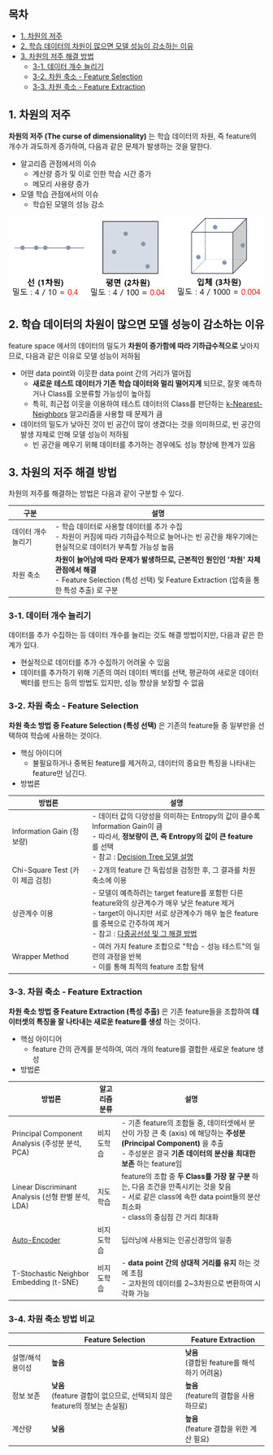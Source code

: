 ## 목차
* [1. 차원의 저주](#1-차원의-저주)
* [2. 학습 데이터의 차원이 많으면 모델 성능이 감소하는 이유](#2-학습-데이터의-차원이-많으면-모델-성능이-감소하는-이유)
* [3. 차원의 저주 해결 방법](#3-차원의-저주-해결-방법)
  * [3-1. 데이터 개수 늘리기](#3-1-데이터-개수-늘리기)
  * [3-2. 차원 축소 - Feature Selection](#3-2-차원-축소---feature-selection)
  * [3-3. 차원 축소 - Feature Extraction](#3-3-차원-축소---feature-extraction)

## 1. 차원의 저주
**차원의 저주 (The curse of dimensionality)** 는 학습 데이터의 차원, 즉 feature의 개수가 과도하게 증가하여, 다음과 같은 문제가 발생하는 것을 말한다.
* 알고리즘 관점에서의 이슈
  * 계산량 증가 및 이로 인한 학습 시간 증가
  * 메모리 사용량 증가
* 모델 학습 관점에서의 이슈
  * 학습된 모델의 성능 감소

![image](images/차원의_저주_1.PNG)

## 2. 학습 데이터의 차원이 많으면 모델 성능이 감소하는 이유
feature space 에서의 데이터의 밀도가 **차원이 증가함에 따라 기하급수적으로** 낮아지므로, 다음과 같은 이유로 모델 성능이 저하됨
* 어떤 data point와 이웃한 data point 간의 거리가 멀어짐
  * **새로운 테스트 데이터가 기존 학습 데이터와 멀리 떨어지게** 되므로, 잘못 예측하거나 Class를 오분류할 가능성이 높아짐 
  * 특히, 최근접 이웃을 이용하여 테스트 데이터의 Class를 판단하는 [k-Nearest-Neighbors](../Machine%20Learning%20Models/머신러닝_모델_KNN.md) 알고리즘을 사용할 때 문제가 큼
* 데이터의 밀도가 낮아진 것이 빈 공간이 많이 생겼다는 것을 의미하므로, 빈 공간의 발생 자체로 인해 모델 성능이 저하됨 
  * 빈 공간을 메우기 위해 데이터를 추가하는 경우에도 성능 향상에 한계가 있음

## 3. 차원의 저주 해결 방법
차원의 저주를 해결하는 방법은 다음과 같이 구분할 수 있다.

| 구분         | 설명                                                                                                                          |
|------------|-----------------------------------------------------------------------------------------------------------------------------|
| 데이터 개수 늘리기 | - 학습 데이터로 사용할 데이터를 추가 수집<br>- 차원이 커짐에 따라 기하급수적으로 늘어나는 빈 공간을 채우기에는 현실적으로 데이터가 부족할 가능성 높음                                     |
| 차원 축소      | **차원이 늘어남에 따라 문제가 발생하므로, 근본적인 원인인 '차원' 자체 관점에서 해결**<br>- Feature Selection (특성 선택) 및 Feature Extraction (압축을 통한 특성 추출) 로 구분 |

### 3-1. 데이터 개수 늘리기
데이터를 추가 수집하는 등 데이터 개수를 늘리는 것도 해결 방법이지만, 다음과 같은 한계가 있다.
* 현실적으로 데이터를 추가 수집하기 어려울 수 있음
* 데이터를 추가하기 위해 기존의 여러 데이터 벡터를 선택, 평균하여 새로운 데이터 벡터를 만드는 등의 방법도 있지만, 성능 향상을 보장할 수 없음

### 3-2. 차원 축소 - Feature Selection
**차원 축소 방법 중 Feature Selection (특성 선택)** 은 기존의 feature들 중 일부만을 선택하여 학습에 사용하는 것이다.
* 핵심 아이디어
  * 불필요하거나 중복된 feature를 제거하고, 데이터의 중요한 특징을 나타내는 feature만 남긴다.
* 방법론

| 방법론                        | 설명                                                                                                                                                                                                 |
|----------------------------|----------------------------------------------------------------------------------------------------------------------------------------------------------------------------------------------------|
| Information Gain (정보량)     | - 데이터 값의 다양성을 의미하는 Entropy의 값이 클수록 Information Gain이 큼<br>- 따라서, **정보량이 큰, 즉 Entropy의 값이 큰 feature** 를 선택<br>- 참고 : [Decision Tree 모델 설명](../Machine%20Learning%20Models/머신러닝_모델_Decision_Tree.md) |                                                                                                       |
| Chi-Square Test (카이 제곱 검정) | - 2개의 feature 간 독립성을 검정한 후, 그 결과를 차원 축소에 이용                                                                                                                                                        |
| 상관계수 이용                    | - 모델이 예측하려는 target feature를 포함한 다른 feature와의 상관계수가 매우 낮은 feature 제거<br>- target이 아니지만 서로 상관계수가 매우 높은 feature를 중복으로 간주하여 제거<br>- 참고 : [다중공선성 및 그 해결 방법](데이터_사이언스_기초_다중공선성_VIF.md)                   |
| Wrapper Method             | - 여러 가지 feature 조합으로 "학습 - 성능 테스트"의 일련의 과정을 반복<br>- 이를 통해 최적의 feature 조합 탐색                                                                                                                        |

### 3-3. 차원 축소 - Feature Extraction
**차원 축소 방법 중 Feature Extraction (특성 추출)** 은 기존 feature들을 조합하여 **데이터셋의 특징을 잘 나타내는 새로운 feature를 생성** 하는 것이다.
* 핵심 아이디어
  * feature 간의 관계를 분석하여, 여러 개의 feature를 결합한 새로운 feature 생성
* 방법론

| 방법론                                                            | 알고리즘 분류 | 설명                                                                                                                                      |
|----------------------------------------------------------------|---------|-----------------------------------------------------------------------------------------------------------------------------------------|
| Principal Component Analysis (주성분 분석, PCA)                     | 비지도학습   | - 기존 feature의 조합들 중, 데이터셋에서 분산이 가장 큰 축 (axis) 에 해당하는 **주성분 (Principal Component)** 을 추출<br>- 주성분은 결국 **기존 데이터의 분산을 최대한 보존** 하는 feature임 |
| Linear Discriminant Analysis (선형 판별 분석, LDA)                   | 지도학습    | feature의 조합 중 **두 Class를 가장 잘 구분** 하는, 다음 조건을 만족시키는 것을 찾음<br>- 서로 같은 class에 속한 data point들의 분산 최소화<br>- class의 중심점 간 거리 최대화             |
| [Auto-Encoder](../../Generative%20AI/Basics_Auto%20Encoder.md) | 비지도학습   | 딥러닝에 사용되는 인공신경망의 일종                                                                                                                     |
| T-Stochastic Neighbor Embedding (t-SNE)                        | 비지도학습   | - **data point 간의 상대적 거리를 유지** 하는 것에 초점<br>- 고차원의 데이터를 2~3차원으로 변환하여 시각화 가능                                                              |

### 3-4. 차원 축소 방법 비교
|           | Feature Selection                                      | Feature Extraction                |
|-----------|--------------------------------------------------------|-----------------------------------|
| 설명/해석 용이성 | **높음**                                                 | **낮음**<br>(결합된 feature를 해석하기 어려움) |
| 정보 보존     | **낮음**<br>(feature 결합이 없으므로, 선택되지 않은 feature의 정보는 손실됨) | **높음**<br>(feature의 결합을 사용하므로)    |
| 계산량       | **낮음**                                                 | **높음**<br>(feature 결합을 위한 계산 필요)  |
